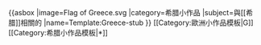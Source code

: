 {{asbox
|image=Flag of Greece.svg
|category=希腊小作品
|subject=與[[希腊]]相關的
|name=Template:Greece-stub
}}<noinclude>
[[Category:歐洲小作品模板|G]]
[[Category:希腊小作品模板|*]]
</noinclude>